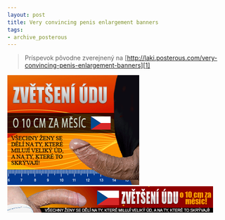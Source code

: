 ```yaml
---
layout: post
title: Very convincing penis enlargement banners
tags:
- archive_posterous
---
```

> Príspevok pôvodne zverejnený na [http://laki.posterous.com/very-convincing-penis-enlargement-banners][1]

![410650.gif][pic1]
![410652.gif][pic2]

[1]: http://laki.posterous.com/very-convincing-penis-enlargement-banners
[pic1]: /media/2010/410650.gif
[pic2]: /media/2010/410652.gif